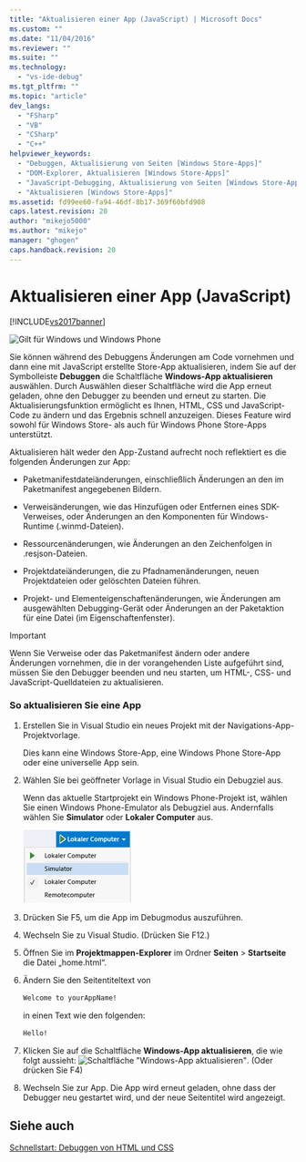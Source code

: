 ```yaml
---
title: "Aktualisieren einer App (JavaScript) | Microsoft Docs"
ms.custom: ""
ms.date: "11/04/2016"
ms.reviewer: ""
ms.suite: ""
ms.technology: 
  - "vs-ide-debug"
ms.tgt_pltfrm: ""
ms.topic: "article"
dev_langs: 
  - "FSharp"
  - "VB"
  - "CSharp"
  - "C++"
helpviewer_keywords: 
  - "Debuggen, Aktualisierung von Seiten [Windows Store-Apps]"
  - "DOM-Explorer, Aktualisieren [Windows Store-Apps]"
  - "JavaScript-Debugging, Aktualisierung von Seiten [Windows Store-Apps]"
  - "Aktualisieren [Windows Store-Apps]"
ms.assetid: fd99ee60-fa94-46df-8b17-369f60bfd908
caps.latest.revision: 20
author: "mikejo5000"
ms.author: "mikejo"
manager: "ghogen"
caps.handback.revision: 20
---
```

# Aktualisieren einer App (JavaScript)
[!INCLUDE[vs2017banner](../code-quality/includes/vs2017banner.md)]

![Gilt für Windows und Windows Phone](../debugger/media/windows_and_phone_content.png "windows\_and\_phone\_content")  
  
 Sie können während des Debuggens Änderungen am Code vornehmen und dann eine mit JavaScript erstellte Store\-App aktualisieren, indem Sie auf der Symbolleiste **Debuggen** die Schaltfläche **Windows\-App aktualisieren** auswählen.  Durch Auswählen dieser Schaltfläche wird die App erneut geladen, ohne den Debugger zu beenden und erneut zu starten.  Die Aktualisierungsfunktion ermöglicht es Ihnen, HTML, CSS und JavaScript\-Code zu ändern und das Ergebnis schnell anzuzeigen.  Dieses Feature wird sowohl für Windows Store\- als auch für Windows Phone Store\-Apps unterstützt.  
  
 Aktualisieren hält weder den App\-Zustand aufrecht noch reflektiert es die folgenden Änderungen zur App:  
  
-   Paketmanifestdateiänderungen, einschließlich Änderungen an den im Paketmanifest angegebenen Bildern.  
  
-   Verweisänderungen, wie das Hinzufügen oder Entfernen eines SDK\-Verweises, oder Änderungen an den Komponenten für Windows\-Runtime \(.winmd\-Dateien\).  
  
-   Ressourcenänderungen, wie Änderungen an den Zeichenfolgen in .resjson\-Dateien.  
  
-   Projektdateiänderungen, die zu Pfadnamenänderungen, neuen Projektdateien oder gelöschten Dateien führen.  
  
-   Projekt\- und Elementeigenschaftenänderungen, wie Änderungen am ausgewählten Debugging\-Gerät oder Änderungen an der Paketaktion für eine Datei \(im Eigenschaftenfenster\).  
  
> [!IMPORTANT]
>  Wenn Sie Verweise oder das Paketmanifest ändern oder andere Änderungen vornehmen, die in der vorangehenden Liste aufgeführt sind, müssen Sie den Debugger beenden und neu starten, um HTML\-, CSS\- und JavaScript\-Quelldateien zu aktualisieren.  
  
### So aktualisieren Sie eine App  
  
1.  Erstellen Sie in Visual Studio ein neues Projekt mit der Navigations\-App\-Projektvorlage.  
  
     Dies kann eine Windows Store\-App, eine Windows Phone Store\-App oder eine universelle App sein.  
  
2.  Wählen Sie bei geöffneter Vorlage in Visual Studio ein Debugziel aus.  
  
     Wenn das aktuelle Startprojekt ein Windows Phone\-Projekt ist, wählen Sie einen Windows Phone\-Emulator als Debugziel aus.  Andernfalls wählen Sie **Simulator** oder **Lokaler Computer** aus.  
  
     ![Debug&#45;Zielliste auswählen](../debugger/media/js_select_target.png "JS\_Select\_Target")  
  
3.  Drücken Sie F5, um die App im Debugmodus auszuführen.  
  
4.  Wechseln Sie zu Visual Studio.  \(Drücken Sie F12.\)  
  
5.  Öffnen Sie im **Projektmappen\-Explorer** im Ordner **Seiten** \> **Startseite** die Datei „home.html“.  
  
6.  Ändern Sie den Seitentiteltext von  
  
    ```html  
    Welcome to yourAppName!  
    ```  
  
     in einen Text wie den folgenden:  
  
    ```html  
    Hello!  
    ```  
  
7.  Klicken Sie auf die Schaltfläche **Windows\-App aktualisieren**, die wie folgt aussieht: ![Schaltfläche "Windows&#45;App aktualisieren"](../debugger/media/js_refresh.png "JS\_Refresh").  \(Oder drücken Sie F4\)  
  
8.  Wechseln Sie zur App.  Die App wird erneut geladen, ohne dass der Debugger neu gestartet wird, und der neue Seitentitel wird angezeigt.  
  
## Siehe auch  
 [Schnellstart: Debuggen von HTML und CSS](../debugger/quickstart-debug-html-and-css.md)